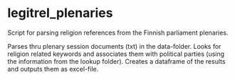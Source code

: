 # legitrel_plenaries
Script for parsing religion references from the Finnish parliament plenaries.

Parses thru plenary session documents (txt) in the data-folder. Looks for religion related keywords and associates them with political parties (using the information from the lookup folder). Creates a dataframe of the results and outputs them as excel-file.
